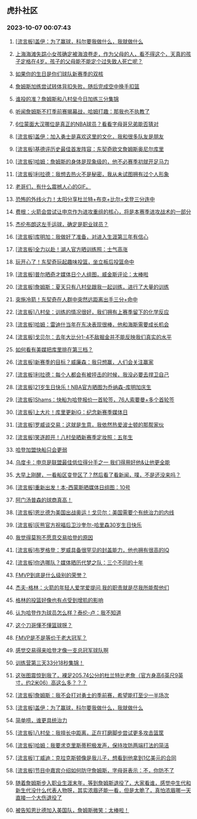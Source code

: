 ## 虎扑社区 
### 2023-10-07 00:07:43

1. [[流言板]盖伊：为了赢球，科尔要我做什么，我就做什么](https://bbs.hupu.com/62362939.html)

2. [上海海滩失踪小女孩确定被海浪卷走，作为父母的人，看不得这个，天真的孩子定格在4岁，孩子的父母能不能定个过失致人死亡呢？](https://bbs.hupu.com/62360662.html)

3. [如果你的生日是你们球队新赛季的双核](https://bbs.hupu.com/62357178.html)

4. [詹姆斯加练尝试转体背扣失败，随后完成空中换手扣篮](https://bbs.hupu.com/62357207.html)

5. [谁投的准？詹姆斯和八村垒今日加练三分集锦](https://bbs.hupu.com/62361495.html)

6. [听闻詹姆斯不打季前赛揭幕战，哈姆打趣：那我也不执教了](https://bbs.hupu.com/62358397.html)

7. [6位蒙面大汉哪位是真正的NBA球员？看看字母哥兄弟能否猜对](https://bbs.hupu.com/62362805.html)

8. [[流言板]盖伊：加入勇士是喜欢这里的文化，我和很多队友是朋友](https://bbs.hupu.com/62362880.html)

9. [[流言板]基德评历史最佳首发阵容：东契奇欧文詹姆斯奥尼尔库里](https://bbs.hupu.com/62356537.html)

10. [[流言板]哈姆：詹姆斯的身体是现象级的，他不必赛季初就开足马力](https://bbs.hupu.com/62358779.html)

11. [[流言板]利拉德：我想去热火不是秘密，我从未试图拥有过个人形象](https://bbs.hupu.com/62364454.html)

12. [老哥们，有什么震撼人心的GIF。](https://bbs.hupu.com/62356362.html)

13. [恐怖的外线火力！太阳分享杜兰特+布克+比尔+戈登三分连中](https://bbs.hupu.com/62355843.html)

14. [费根：火箭会尝试让申京作为进攻重组的核心，将是本赛季进攻战术的一部分](https://bbs.hupu.com/62364331.html)

15. [杰伦布朗这左手运球，确定是职业球员？](https://bbs.hupu.com/62357534.html)

16. [[流言板]库明加：我做好了准备，对进入生涯第三年有信心](https://bbs.hupu.com/62363018.html)

17. [[流言板]全力以赴！湖人官方晒训练照：士气高涨](https://bbs.hupu.com/62361159.html)

18. [玩开心了！东契奇玩起趣味投篮，坐立板后投篮命中](https://bbs.hupu.com/62364148.html)

19. [[流言板]普尔晒奇才媒体日个人组图，威金斯评论：太棒啦](https://bbs.hupu.com/62360807.html)

20. [[流言板]詹姆斯：夏天只有八村垒跟我一起训练，进行了大量的训练](https://bbs.hupu.com/62356151.html)

21. [突施冷箭！东契奇在人群中突然远距离出手三分+命中](https://bbs.hupu.com/62364045.html)

22. [[流言板]八村垒：训练的情况很好，我们拥有上赛季留下的化学反应](https://bbs.hupu.com/62361690.html)

23. [[流言板]哈姆：雷迪什当年在东决表现很棒，他和海斯需要成长机会](https://bbs.hupu.com/62360020.html)

24. [[流言板]戈贝尔：去年大比分1-4不敌掘金并不能反映我们真实的水平](https://bbs.hupu.com/62361439.html)

25. [如何看有美媒把库里排在第三档？](https://bbs.hupu.com/62362782.html)

26. [[流言板]新赛季的目标？威廉森：我只想赢，人们会关注赢家](https://bbs.hupu.com/62364164.html)

27. [[流言板]利拉德：每个人都会有被抨击的时候，我没必要去捍卫自己](https://bbs.hupu.com/62364266.html)

28. [[流言板]21岁生日快乐！NBA官方晒图为乔纳森-库明加庆生](https://bbs.hupu.com/62362206.html)

29. [[流言板]Shams：快船为哈登报价一首轮签，76人索要曼+多个首轮签](https://bbs.hupu.com/62354947.html)

30. [[流言板]上大片！库里更新IG：纪念新赛季媒体日](https://bbs.hupu.com/62357505.html)

31. [[流言板]罗威谈交易：这就是生意，我依然热爱波士顿的那帮家伙](https://bbs.hupu.com/62361911.html)

32. [[流言板]笑逐颜开！八村垒晒新赛季定妆照：五年生](https://bbs.hupu.com/62357752.html)

33. [哈登加盟快船只会更弱](https://bbs.hupu.com/62364178.html)

34. [乌度卡：申京是联盟最佳低位得分手之一 我们得用好他&让他更全能](https://bbs.hupu.com/62363988.html)

35. [大早上刚醒，一看船区变登区了？然后看了看新闻，噗，不是还没来吗？](https://bbs.hupu.com/62363942.html)

36. [[流言板]重新出发！本-西蒙斯晒媒体日组图：10号](https://bbs.hupu.com/62357717.html)

37. [阿门汤普森的球商真高！](https://bbs.hupu.com/62360598.html)

38. [[流言板]恩比德为美国出战奥运！戈贝尔：美国需要个有统治力的内线](https://bbs.hupu.com/62362251.html)

39. [[流言板]灰熊官方祝福后卫沙奎尔-哈里森30岁生日快乐](https://bbs.hupu.com/62364088.html)

40. [我觉得莫狗不愿意交易哈登的原因](https://bbs.hupu.com/62363964.html)

41. [[流言板]布罗格登：罗威具备很罕见的封盖能力，他也拥有很高的IQ](https://bbs.hupu.com/62362258.html)

42. [[流言板]你选哪队？媒体晒历代梦之队：三个不同的十年](https://bbs.hupu.com/62361437.html)

43. [FMVP到底是什么级别的荣誉？](https://bbs.hupu.com/62364321.html)

44. [杰夫-格林：火箭的年轻人爱学爱提问 我的职责就是尽我所能帮他们](https://bbs.hupu.com/62364010.html)

45. [格林的投篮好像也有点受到增肌的影响](https://bbs.hupu.com/62364220.html)

46. [认为哈登作为球员怎么样？泰伦-卢：我不知道](https://bbs.hupu.com/62360230.html)

47. [这个刀哥懂不懂篮球呀？](https://bbs.hupu.com/62364176.html)

48. [FMVP是不是等价于老大冠军？](https://bbs.hupu.com/62364384.html)

49. [感觉交易得来哈登才像一支总冠军球队啊](https://bbs.hupu.com/62363929.html)

50. [训练营第三天33分18秒集锦！](https://bbs.hupu.com/62354403.html)

51. [这张图震惊到我了，裸足205.74公分的杜兰特比老詹（官方身高6英尺9英寸，约2米06）高这么多？？？](https://bbs.hupu.com/62361596.html)

52. [[流言板]詹姆斯：我不会打对勇士的季前赛，希望能打至少一半场次](https://bbs.hupu.com/62354472.html)

53. [[流言板]盖伊：为了赢球，科尔要我做什么，我就做什么](https://bbs.hupu.com/62362937.html)

54. [简单唠，谁更具统治力](https://bbs.hupu.com/62360116.html)

55. [[流言板]八村垒：我擅长中距离，正在打磨脚步尝试更多攻击篮筐](https://bbs.hupu.com/62356309.html)

56. [[流言板]哈姆：我要求克里斯蒂积极发声，保持攻防两端打法的简洁](https://bbs.hupu.com/62359947.html)

57. [[流言板]丁威迪：克拉克斯顿像是我儿子，想看到他拿到1亿美元的合同](https://bbs.hupu.com/62356092.html)

58. [[流言板]节目中嘉宾介绍如何防守詹姆斯，字母哥表示：不，你防不了](https://bbs.hupu.com/62355748.html)

59. [随着詹姆斯步入职业生涯末年，等到詹姆斯退役了，大家看谁，感觉中生代和新生代没什么代表人物呀，其实浓眉还能一看，但是太脆了，真怕浓眉哪一天直接一个大伤退役了](https://bbs.hupu.com/62363145.html)

60. [被告知恩比德加入美国队，詹姆斯微笑：太棒啦！](https://bbs.hupu.com/62354383.html)

